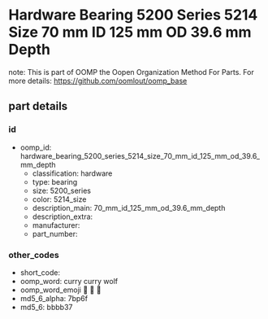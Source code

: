 # Hardware Bearing 5200 Series 5214 Size 70 mm ID 125 mm OD 39.6 mm Depth  

note: This is part of OOMP the Oopen Organization Method For Parts. For more details: https://github.com/oomlout/oomp_base

##  part details





### id
* oomp_id: hardware_bearing_5200_series_5214_size_70_mm_id_125_mm_od_39.6_mm_depth
  * classification: hardware
  * type: bearing
  * size: 5200_series
  * color: 5214_size
  * description_main: 70_mm_id_125_mm_od_39.6_mm_depth
  * description_extra: 
  * manufacturer: 
  * part_number: 

### other_codes
* short_code: 
* oomp_word: curry curry wolf
* oomp_word_emoji :curry: :curry: :wolf:
* md5_6_alpha: 7bp6f
* md5_6: bbbb37